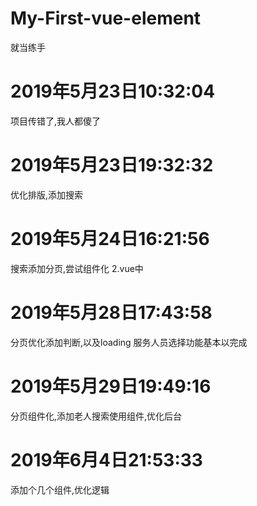 # My-First-vue-element
就当练手

# 2019年5月23日10:32:04
项目传错了,我人都傻了

# 2019年5月23日19:32:32
优化排版,添加搜索

# 2019年5月24日16:21:56
搜索添加分页,尝试组件化 2.vue中

# 2019年5月28日17:43:58
分页优化添加判断,以及loading 服务人员选择功能基本以完成

# 2019年5月29日19:49:16
分页组件化,添加老人搜索使用组件,优化后台

# 2019年6月4日21:53:33
添加个几个组件,优化逻辑
